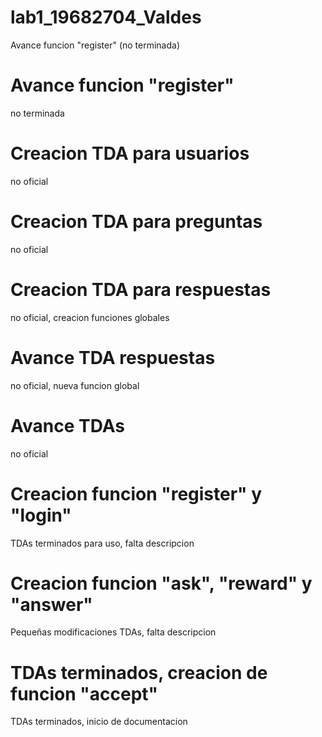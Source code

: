 # lab1_19682704_Valdes
Avance funcion "register" (no terminada)
# Avance funcion "register"
no terminada
# Creacion TDA para usuarios
no oficial
# Creacion TDA para preguntas
no oficial
# Creacion TDA para respuestas
no oficial, creacion funciones globales
# Avance TDA respuestas
no oficial, nueva funcion global
# Avance TDAs
no oficial
# Creacion funcion "register" y "login"
TDAs terminados para uso, falta descripcion
# Creacion funcion "ask", "reward" y "answer"
Pequeñas modificaciones TDAs, falta descripcion
# TDAs terminados, creacion de funcion "accept"
TDAs terminados, inicio de documentacion